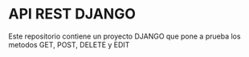 # API REST DJANGO 

Este repositorio contiene un proyecto DJANGO que pone a prueba los metodos GET, POST, DELETE y EDIT
